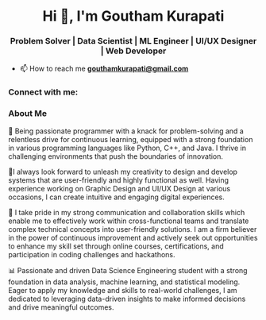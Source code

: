 <h1 align="center">Hi 👋, I'm Goutham Kurapati</h1>
<h3 align="center">Problem Solver | Data Scientist | ML Engineer | UI/UX Designer | Web Developer</h3>

- 📫 How to reach me **gouthamkurapati@gmail.com**

<h3 align="left">Connect with me:</h3>
<p align="left">
</p>

<h3 align="left">About Me</h3>
<p>
🚀 Being passionate programmer with a knack for problem-solving and a relentless drive for continuous learning, equipped with a strong foundation in various programming languages like Python, C++, and Java. I thrive in challenging environments that push the boundaries of innovation. 

🌟I always look forward to unleash my creativity to design and develop systems that are user-friendly and highly functional as well. Having experience working on Graphic Design and UI/UX Design at various occasions, I can create intuitive and engaging digital experiences.

🤝 I take pride in my strong communication and collaboration skills which enable me to effectively work within cross-functional teams and translate complex technical concepts into user-friendly solutions. I am a firm believer in the power of continuous improvement and actively seek out opportunities to enhance my skill set through online courses, certifications, and participation in coding challenges and hackathons.

📊 Passionate and driven Data Science Engineering student with a strong foundation in data analysis, machine learning, and statistical modeling. Eager to apply my knowledge and skills to real-world challenges, I am dedicated to leveraging data-driven insights to make informed decisions and drive meaningful outcomes.
</p>
